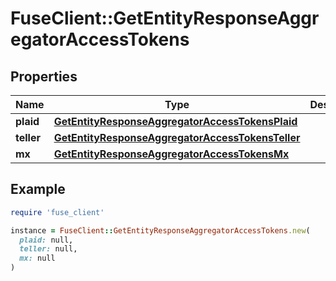 # FuseClient::GetEntityResponseAggregatorAccessTokens

## Properties

| Name | Type | Description | Notes |
| ---- | ---- | ----------- | ----- |
| **plaid** | [**GetEntityResponseAggregatorAccessTokensPlaid**](GetEntityResponseAggregatorAccessTokensPlaid.md) |  | [optional] |
| **teller** | [**GetEntityResponseAggregatorAccessTokensTeller**](GetEntityResponseAggregatorAccessTokensTeller.md) |  | [optional] |
| **mx** | [**GetEntityResponseAggregatorAccessTokensMx**](GetEntityResponseAggregatorAccessTokensMx.md) |  | [optional] |

## Example

```ruby
require 'fuse_client'

instance = FuseClient::GetEntityResponseAggregatorAccessTokens.new(
  plaid: null,
  teller: null,
  mx: null
)
```

